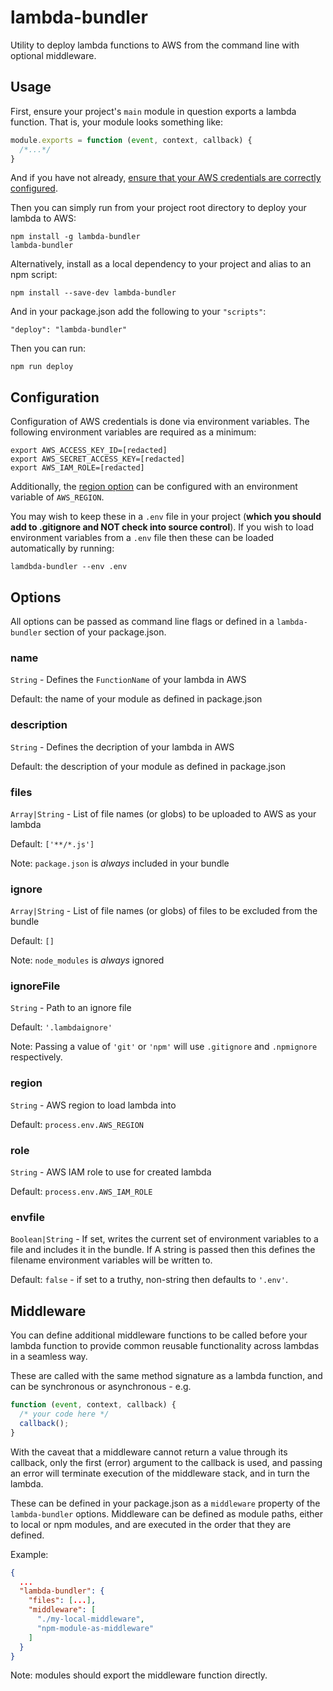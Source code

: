 # lambda-bundler

Utility to deploy lambda functions to AWS from the command line with optional middleware.

## Usage

First, ensure your project's `main` module in question exports a lambda function. That is, your module looks something like:

```javascript
module.exports = function (event, context, callback) {
  /*...*/
}
```

And if you have not already, [ensure that your AWS credentials are correctly configured](#configuration).

Then you can simply run from your project root directory to deploy your lambda to AWS:

```shell
npm install -g lambda-bundler
lambda-bundler
```

Alternatively, install as a local dependency to your project and alias to an npm script:

```shell
npm install --save-dev lambda-bundler
```

And in your package.json add the following to your `"scripts"`:

```
"deploy": "lambda-bundler"
```

Then you can run:

```shell
npm run deploy
```

## Configuration

Configuration of AWS credentials is done via environment variables. The following environment variables are required as a minimum:

```
export AWS_ACCESS_KEY_ID=[redacted]
export AWS_SECRET_ACCESS_KEY=[redacted]
export AWS_IAM_ROLE=[redacted]
```

Additionally, the [region option](#region) can be configured with an environment variable of `AWS_REGION`.

You may wish to keep these in a `.env` file in your project (**which you should add to .gitignore and NOT check into source control**). If you wish to load environment variables from a `.env` file then these can be loaded automatically by running:

```shell
lamdbda-bundler --env .env
```

## Options

All options can be passed as command line flags or defined in a `lambda-bundler` section of your package.json.

### name

`String` - Defines the `FunctionName` of your lambda in AWS

Default: the name of your module as defined in package.json

### description

`String` - Defines the decription of your lambda in AWS

Default: the description of your module as defined in package.json

### files

`Array|String` - List of file names (or globs) to be uploaded to AWS as your lambda

Default: `['**/*.js']`

Note: `package.json` is *always* included in your bundle

### ignore

`Array|String` - List of file names (or globs) of files to be excluded from the bundle

Default: `[]`

Note: `node_modules` is *always* ignored

### ignoreFile

`String` - Path to an ignore file

Default: `'.lambdaignore'`

Note: Passing a value of `'git'` or `'npm'` will use `.gitignore` and `.npmignore` respectively.

### region

`String` - AWS region to load lambda into

Default: `process.env.AWS_REGION`

### role

`String` - AWS IAM role to use for created lambda

Default: `process.env.AWS_IAM_ROLE`

### envfile

`Boolean|String` - If set, writes the current set of environment variables to a file and includes it in the bundle. If A string is passed then this defines the filename environment variables will be written to.

Default: `false` - if set to a truthy, non-string then defaults to `'.env'`.

## Middleware

You can define additional middleware functions to be called before your lambda function to provide common reusable functionality across lambdas in a seamless way.

These are called with the same method signature as a lambda function, and can be synchronous or asynchronous - e.g.

```javascript
function (event, context, callback) {
  /* your code here */
  callback();
}
```

With the caveat that a middleware cannot return a value through its callback, only the first (error) argument to the callback is used, and passing an error will terminate execution of the middleware stack, and in turn the lambda.

These can be defined in your package.json as a `middleware` property of the `lambda-bundler` options. Middleware can be defined as module paths, either to local or npm modules, and are executed in the order that they are defined.

Example:

```json
{
  ...
  "lambda-bundler": {
    "files": [...],
    "middleware": [
      "./my-local-middleware",
      "npm-module-as-middleware"
    ]
  }
}
```

Note: modules should export the middleware function directly.